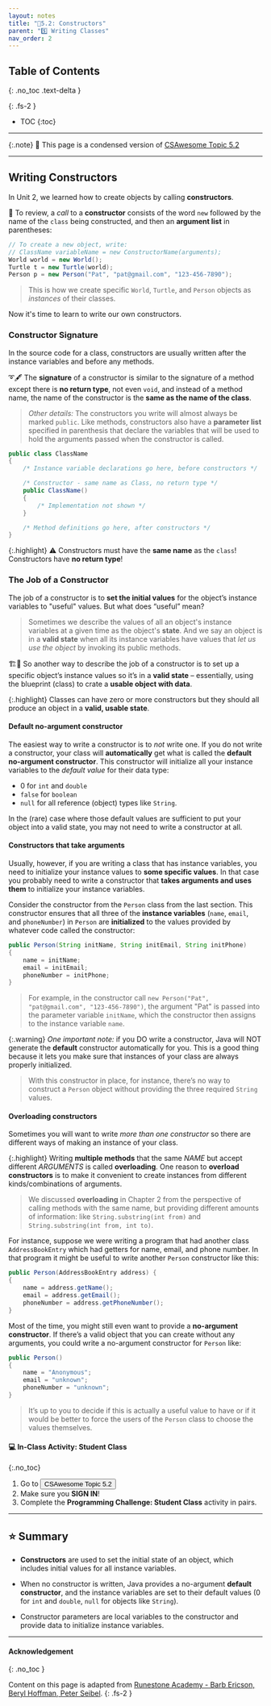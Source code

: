 ```yaml
---
layout: notes
title: "📓5.2: Constructors" 
parent: "5️⃣ Writing Classes"
nav_order: 2
---
```


## Table of Contents
{: .no_toc .text-delta }

{: .fs-2 }
- TOC
{:toc}

---

{:.note}
📖 This page is a condensed version of [CSAwesome Topic 5.2](https://runestone.academy/ns/books/published/csawesome/Unit5-Writing-Classes/topic-5-2-writing-constructors.html?mode=browsing) 

---

## Writing Constructors

In Unit 2, we learned how to create objects by calling **constructors**. 

<div class="imp" markdown="block">
    
📣 To review, a _call_ to a **constructor** consists of the word ``new`` followed by the
name of the `class` being constructed, and then an **argument list** in parentheses:

```java
// To create a new object, write:
// ClassName variableName = new ConstructorName(arguments);
World world = new World();
Turtle t = new Turtle(world);
Person p = new Person("Pat", "pat@gmail.com", "123-456-7890");
```
> This is how we create specific ``World``, ``Turtle``, and ``Person``
objects as _instances_ of their classes.

</div>

Now it's time to learn to write our own constructors.

### Constructor Signature

In the source code for a class, constructors are usually written after the
instance variables and before any methods.

➰🖋️ The **signature** of a constructor is similar to the signature of a method except
there is **no return type**, not even ``void``, and instead of a method name, the
name of the constructor is the **same as the name of the class**. 
> _Other details:_ The constructors you write will almost always be marked ``public``. Like methods, constructors also have a **parameter list** specified in parenthesis that declare the variables that will be used to hold the arguments passed when the constructor is called.

```java
public class ClassName
{
    /* Instance variable declarations go here, before constructors */

    /* Constructor - same name as Class, no return type */
    public ClassName()
    {
        /* Implementation not shown */
    }

    /* Method definitions go here, after constructors */
}
```

{:.highlight}
⚠️ Constructors must have the **same name** as the `class`! Constructors have **no return type**!

### The Job of a Constructor

The job of a constructor is to **set the initial values** for the object’s instance
variables to "useful" values. But what does “useful” mean? 
> Sometimes we describe the values of all an object's instance variables at a given time as the object's **state**. And we say an object is in a **valid state** when all its instance variables have values that _let us use the object_ by invoking its public methods.

🏗️🧱 So another way to describe the job of a constructor is to set up a specific object’s instance values so it’s in a **valid state** – essentially, using the blueprint (class) to crate a **usable object with data**. 

{:.highlight}
Classes can have zero or more constructors but they should all produce an object
in a **valid, usable state**.

#### Default no-argument constructor
The easiest way to write a constructor is to *not* write one. If you do not
write a constructor, your class will **automatically** get what is called the
**default no-argument constructor**. This constructor will initialize all your
instance variables to the _default value_ for their data type: 
* 0 for ``int`` and ``double``
* ``false`` for ``boolean``
* ``null`` for all reference (object) types like `String`.

In the (rare) case where those default values are sufficient to put your object into a valid state, you may not need to write a constructor at all.

#### Constructors that take arguments

Usually, however, if you are writing a class that has instance variables, you
need to initialize your instance values to **some specific values**. In that case you
probably need to write a constructor that **takes arguments and uses them** to
initialize your instance variables.

Consider the constructor from the ``Person`` class from the last section. This constructor ensures that all three of the **instance variables** (``name``, ``email``, and ``phoneNumber``) in ``Person`` are **initialized** to the values provided by whatever code called the constructor:

```java
public Person(String initName, String initEmail, String initPhone)
{
    name = initName;
    email = initEmail;
    phoneNumber = initPhone;
}
```
> For example, in the constructor call ``new Person("Pat", "pat@gmail.com", "123-456-7890")``, the argument "Pat" is passed into the parameter variable ``initName``, which the constructor then assigns to the instance variable ``name``.  

{:.warning}
_One important note:_ if you DO write a constructor, Java will NOT generate the **default** constructor automatically for you. This is a good thing because it lets you make sure that instances of your class are always properly initialized. 

> With this constructor in place, for instance, there’s no way to construct a ``Person`` object without providing the three required ``String`` values.

#### Overloading constructors

Sometimes you will want to write _more than one constructor_ so there are
different ways of making an instance of your class. 

{:.highlight}
Writing **multiple methods** that the same _NAME_ but accept different _ARGUMENTS_ is called **overloading**. One reason to **overload constructors** is to make it convenient to create instances from different kinds/combinations of arguments. 

> We discussed **overloading** in Chapter 2 from the perspective of calling methods with the same name, but providing different amounts of information: like `String.substring(int from)` and `String.substring(int from, int to)`.

For instance, suppose we were writing a program that had another class
``AddressBookEntry`` which had getters for name, email, and phone number. In
that program it might be useful to write another ``Person`` constructor like
this:

```java
public Person(AddressBookEntry address) {
{
    name = address.getName();
    email = address.getEmail();
    phoneNumber = address.getPhoneNumber();
}
```

Most of the time, you might still even want to provide a **no-argument constructor**. If
there’s a valid object that you can create without any arguments, you could
write a no-argument constructor for ``Person`` like:

```java
public Person()
{
    name = "Anonymous";
    email = "unknown";
    phoneNumber = "unknown";
}
```
> It’s up to you to decide if this is actually a useful value to have or if it would be better to force the users of the ``Person`` class to choose the values themselves.

#### 💻 In-Class Activity: Student Class
{:.no_toc}


<div class="task" markdown="block">

1. Go to <a href="https://runestone.academy/ns/books/published/csawesome/Unit5-Writing-Classes/topic-5-2-writing-constructors.html?mode=browsing"><button type="button" name="button" class="btn">CSAwesome Topic 5.2</button></a> 
2. Make sure you **SIGN IN**!
3. Complete the **Programming Challenge: Student Class** activity in pairs.

</div>

---

## ⭐️ Summary

- **Constructors** are used to set the initial state of an object, which includes initial values for all instance variables.

- When no constructor is written, Java provides a no-argument **default constructor**, and the instance variables are set to their default values (0 for ``int`` and ``double``, ``null`` for objects like ``String``).

- Constructor parameters are local variables to the constructor and provide data to initialize instance variables.
  

---

#### Acknowledgement
{: .no_toc }

Content on this page is adapted from [Runestone Academy - Barb Ericson, Beryl Hoffman, Peter Seibel](https://runestone.academy/ns/books/published/csawesome/index.html?mode=browsing).
{: .fs-2 }
